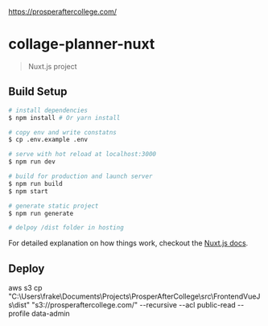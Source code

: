 
https://prosperaftercollege.com/


# collage-planner-nuxt

> Nuxt.js project

## Build Setup

``` bash
# install dependencies
$ npm install # Or yarn install

# copy env and write constatns
$ cp .env.example .env

# serve with hot reload at localhost:3000
$ npm run dev

# build for production and launch server
$ npm run build
$ npm start

# generate static project
$ npm run generate

# delpoy /dist folder in hosting
```

For detailed explanation on how things work, checkout the [Nuxt.js docs](https://github.com/nuxt/nuxt.js).

## Deploy

aws s3 cp "C:\Users\frake\Documents\Projects\ProsperAfterCollege\src\FrontendVueJs\dist" "s3://prosperaftercollege.com/" --recursive --acl public-read --profile data-admin


